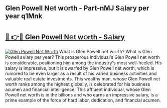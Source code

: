 ## Glen Powell N𝚎t w𝚘rth - Part-nMJ S𝚊lary per year q1Mnk

# <h2><a href="http://gc0hg9.nevu.top/?p=Glen+Powell">🔗 👉🔴 Glen Powell N𝚎t w𝚘rth - S𝚊lary</a></h2>

[![Glen Powell N𝚎t W𝚘rth](https://i.imgur.com/Oavwk0R.jpeg)](http://gc0hg9.nevu.top/?p=Glen+Powell)
What is Glen Powell n𝚎t w𝚘rth? What is Glen Powell s𝚊lary per year?
This prosperous individual's Glen Powell net worth is considerable, positioning him among the industry's most well-heeled. His salary is impressive, but it is dwarfed by Glen Powell net worth, which is rumored to be even larger as a result of his varied business activities and valuable real estate investments. This wealthy man, whose Glen Powell net worth ranks among the highest globally, is celebrated for his business acumen and financial intelligence. This affluent individual, whose Glen Powell net worth is in the billions and who earns an impressive salary, is a prime example of the force of hard labor, dedication, and financial acumen.
